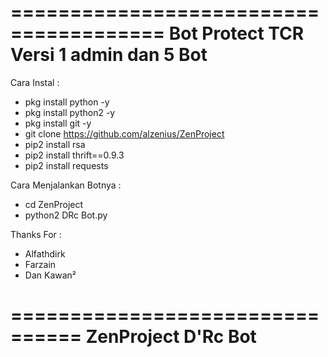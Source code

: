 

=======================================
Bot Protect TCR Versi 1 admin dan 5 Bot
=======================================


Cara Instal :
- pkg install python -y
- pkg install python2 -y
- pkg install git -y
- git clone https://github.com/alzenius/ZenProject
- pip2 install rsa
- pip2 install thrift==0.9.3
- pip2 install requests

Cara Menjalankan Botnya :
- cd ZenProject
- python2 DRc Bot.py

Thanks For :
- Alfathdirk
- Farzain
- Dan Kawan²


================================
ZenProject D'Rc Bot
================================
